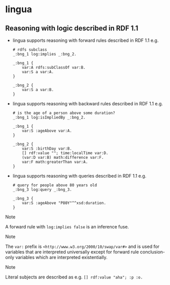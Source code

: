 # lingua

## Reasoning with logic described in RDF 1.1

- lingua supports reasoning with forward rules described in RDF 1.1
  e.g.
    ```
    # rdfs subclass
    _:bng_1 log:implies _:bng_2.

    _:bng_1 {
        var:A rdfs:subClassOf var:B.
        var:S a var:A.
    }

    _:bng_2 {
        var:S a var:B.
    }
    ```

- lingua supports reasoning with backward rules described in RDF 1.1
  e.g.
    ```
    # is the age of a person above some duration?
    _:bng_1 log:isImpliedBy _:bng_2.

    _:bng_1 {
        var:S :ageAbove var:A.
    }

    _:bng_2 {
        var:S :birthDay var:B.
        [] rdf:value ""; time:localTime var:D.
        (var:D var:B) math:difference var:F.
        var:F math:greaterThan var:A.
    }
    ```

- lingua supports reasoning with queries described in RDF 1.1
  e.g.
    ```
    # query for people above 80 years old
    _:bng_3 log:query _:bng_3.

    _:bng_3 {
        var:S :ageAbove "P80Y"^^xsd:duration.
    }
    ```

> [!NOTE]
> A forward rule with `log:implies false` is an inference fuse.

> [!NOTE]
> The `var:` prefix is `<http://www.w3.org/2000/10/swap/var#>` and is used for
  variables that are interpreted universally except for forward rule
  conclusion-only variables which are interpreted existentially.

> [!NOTE]
> Literal subjects are described as e.g. `[] rdf:value "aha"; :p :o.`
